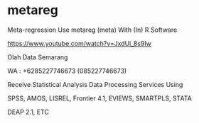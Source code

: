 # metareg
Meta-regression Use metareg (meta) With (In) R Software

https://www.youtube.com/watch?v=JxdUi_8s9Iw

Olah Data Semarang

WA : +6285227746673 (085227746673)

Receive Statistical Analysis Data Processing Services Using

SPSS, AMOS, LISREL, Frontier 4.1, EVIEWS, SMARTPLS, STATA

DEAP 2.1, ETC
